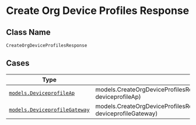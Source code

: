 
# Create Org Device Profiles Response

## Class Name

`CreateOrgDeviceProfilesResponse`

## Cases

| Type | Factory Method |
|  --- | --- |
| [`models.DeviceprofileAp`](../../../doc/models/deviceprofile-ap.md) | models.CreateOrgDeviceProfilesResponseContainer.FromDeviceprofileAp(models.DeviceprofileAp deviceprofileAp) |
| [`models.DeviceprofileGateway`](../../../doc/models/deviceprofile-gateway.md) | models.CreateOrgDeviceProfilesResponseContainer.FromDeviceprofileGateway(models.DeviceprofileGateway deviceprofileGateway) |

